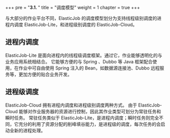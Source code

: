 +++
pre = "<b>3.1. </b>"
title = "调度模型"
weight = 1
chapter = true
+++

与大部分的作业平台不同，ElasticJob 的调度模型划分为支持线程级别调度的进程内调度 ElasticJob-Lite，和进程级别调度的 ElasticJob-Cloud。

## 进程内调度

ElasticJob-Lite 是面向进程内的线程级调度框架。通过它，作业能够透明化的与业务应用系统相结合。
它能够方便的与 Spring 、Dubbo 等 Java 框架配合使用，在作业中可自由使用 Spring 注入的 Bean，如数据源连接池、Dubbo 远程服务等，更加方便的贴合业务开发。

## 进程级调度

ElasticJob-Cloud 拥有进程内调度和进程级别调度两种方式。
由于 ElasticJob-Cloud 能够对作业服务器的资源进行控制，因此其作业类型可划分为常驻任务和瞬时任务。
常驻任务类似于 ElasticJob-Lite，是进程内调度；瞬时任务则完全不同，它充分的利用了资源分配的削峰填谷能力，是进程级的调度，每次任务的会启动全新的进程处理。
